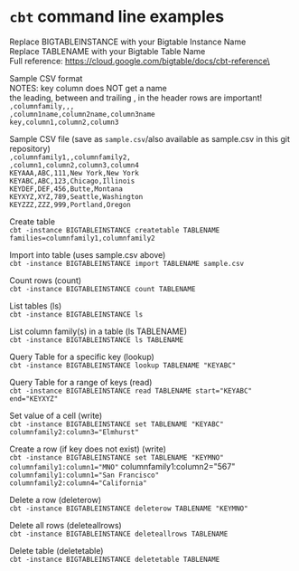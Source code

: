 # `cbt` command line examples
Replace BIGTABLEINSTANCE with your Bigtable Instance Name\
Replace TABLENAME with your Bigtable Table Name\
Full reference: https://cloud.google.com/bigtable/docs/cbt-reference\

Sample CSV format\
NOTES: key column does NOT get a name\
the leading, between and trailing , in the header rows are important!\
  `,columnfamily,,,`\
  `,column1name,column2name,column3name`\
  `key,column1,column2,column3`
  
Sample CSV file (save as `sample.csv`/also available as sample.csv in this git repository)\
`,columnfamily1,,columnfamily2,`\
`,column1,column2,column3,column4`\
`KEYAAA,ABC,111,New York,New York`\
`KEYABC,ABC,123,Chicago,Illinois`\
`KEYDEF,DEF,456,Butte,Montana`\
`KEYXYZ,XYZ,789,Seattle,Washington`\
`KEYZZZ,ZZZ,999,Portland,Oregon`

Create table\
`cbt -instance BIGTABLEINSTANCE createtable TABLENAME families=columnfamily1,columnfamily2`

Import into table (uses sample.csv above)\
`cbt -instance BIGTABLEINSTANCE import TABLENAME sample.csv`

Count rows (count)\
`cbt -instance BIGTABLEINSTANCE count TABLENAME`

List tables (ls)\
`cbt -instance BIGTABLEINSTANCE ls`

List column family(s) in a table (ls TABLENAME)\
`cbt -instance BIGTABLEINSTANCE ls TABLENAME`

Query Table for a specific key (lookup)\
`cbt -instance BIGTABLEINSTANCE lookup TABLENAME "KEYABC"`

Query Table for a range of keys (read)\
`cbt -instance BIGTABLEINSTANCE read TABLENAME start="KEYABC" end="KEYXYZ"`

Set value of a cell (write)\
`cbt -instance BIGTABLEINSTANCE set TABLENAME "KEYABC" columnfamily2:column3="Elmhurst"`

Create a row (if key does not exist) (write)\
`cbt -instance BIGTABLEINSTANCE set TABLENAME "KEYMNO" columnfamily1:column1="MNO"` columnfamily1:column2="567"` columnfamily1:column1="San Francisco" columnfamily2:column4="California"`

Delete a row (deleterow)\
`cbt -instance BIGTABLEINSTANCE deleterow TABLENAME "KEYMNO"`

Delete all rows (deleteallrows)\
`cbt -instance BIGTABLEINSTANCE deleteallrows TABLENAME`

Delete table (deletetable)\
`cbt -instance BIGTABLEINSTANCE deletetable TABLENAME`
